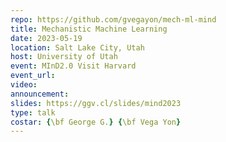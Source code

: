 ```yaml
---
repo: https://github.com/gvegayon/mech-ml-mind
title: Mechanistic Machine Learning
date: 2023-05-19
location: Salt Lake City, Utah
host: University of Utah
event: MInD2.0 Visit Harvard
event_url: 
video:
announcement: 
slides: https://ggv.cl/slides/mind2023 
type: talk
costar: {\bf George G.} {\bf Vega Yon} 
---
```

